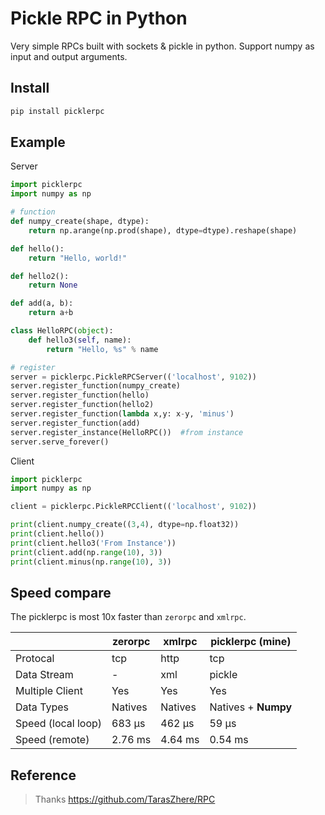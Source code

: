 # Pickle RPC in Python
Very simple RPCs built with sockets & pickle in python. Support numpy as input and output arguments.

## Install
```bash
pip install picklerpc
```

## Example
Server
```python
import picklerpc
import numpy as np

# function
def numpy_create(shape, dtype):
    return np.arange(np.prod(shape), dtype=dtype).reshape(shape)

def hello():
    return "Hello, world!"

def hello2():
    return None

def add(a, b):
    return a+b

class HelloRPC(object):
    def hello3(self, name):
        return "Hello, %s" % name

# register
server = picklerpc.PickleRPCServer(('localhost', 9102))
server.register_function(numpy_create)
server.register_function(hello)
server.register_function(hello2)
server.register_function(lambda x,y: x-y, 'minus')
server.register_function(add)
server.register_instance(HelloRPC())  #from instance
server.serve_forever()
```

Client
```python
import picklerpc
import numpy as np

client = picklerpc.PickleRPCClient(('localhost', 9102))

print(client.numpy_create((3,4), dtype=np.float32))
print(client.hello())
print(client.hello3('From Instance'))
print(client.add(np.range(10), 3))
print(client.minus(np.range(10), 3))
```

## Speed compare

The picklerpc is most 10x faster than `zerorpc` and `xmlrpc`.

|                    | zerorpc | xmlrpc  | picklerpc (mine)    |
| ------------------ | ------- | ------- | ------------------- |
| Protocal           | tcp     | http    | tcp                 |
| Data Stream        | -       | xml     | pickle              |
| Multiple Client    | Yes     | Yes     | Yes                 |
| Data Types         | Natives | Natives | Natives + **Numpy** |
| Speed (local loop) | 683 µs  | 462 µs  | 59 µs               |
| Speed (remote)     | 2.76 ms | 4.64 ms | 0.54 ms             |





## Reference

> Thanks https://github.com/TarasZhere/RPC